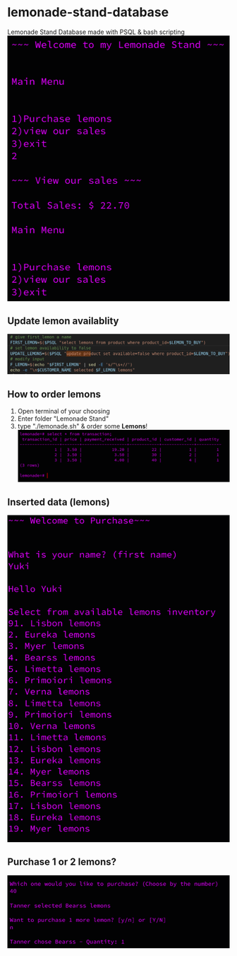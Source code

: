 
# lemonade-stand-database
Lemonade Stand Database made with PSQL &amp; bash scripting
![database](https://github.com/KylesTech95/lemonade-stand-database/blob/main/media/Screenshot%202023-12-31%209.50.02%20PM.png?raw=true)
## Update lemon availablity
![availability](https://github.com/KylesTech95/lemonade-stand-database/blob/main/media/Screenshot%202023-12-31%2010.00.33%20PM.png?raw=true)
## How to order lemons
1. Open terminal of your choosing
2. Enter folder "Lemonade Stand"
3. type "./lemonade.sh" & order some **Lemons**!
![transaction](https://github.com/KylesTech95/lemonade-stand-database/blob/main/media/Screenshot%202023-12-31%209.48.57%20PM.png?raw=true)
## Inserted data (lemons)
![transaction](https://github.com/KylesTech95/lemonade-stand-database/blob/main/media/Screenshot%202023-12-31%209.50.24%20PM.png?raw=true)
## Purchase 1 or 2 lemons?
![transaction](https://github.com/KylesTech95/lemonade-stand-database/blob/main/media/Screenshot%202023-12-31%209.51.02%20PM.png?raw=true)
